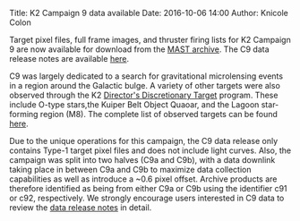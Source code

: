 Title: K2 Campaign 9 data available
Date: 2016-10-06 14:00
Author: Knicole Colon

Target pixel files, full frame images, and thruster firing lists for
K2 Campaign 9 are now available for download from the
[MAST archive](http://archive.stsci.edu/k2). The C9 data release notes
are available [here](k2-data-release-notes.html#k2-campaign-9). 

C9 was largely dedicated to a search for gravitational microlensing
events in a region around the Galactic bulge. A variety of other
targets were also observed through the K2 [Director's Discretionary Target](k2-ddt.html) program.
These include  O-type stars,the Kuiper Belt Object Quaoar, and the Lagoon
star-forming region (M8).  The complete list of observed targets can
be found [here](k2-approved-programs.html).

Due to the unique operations for this campaign, the C9
data release only contains Type-1 target pixel files and does not
include light curves. Also, the campaign was split into two halves (C9a
and C9b), with a data downlink taking place in between C9a and C9b to maximize
data collection capabilities as well as introduce a ~0.6 pixel
offset.  Archive products are therefore identified as being from
either C9a or C9b using the identifier c91 or c92, respectively. We strongly encourage users interested in C9 data
to review the
[data release notes](k2-data-release-notes.html#k2-campaign-9) in detail.


